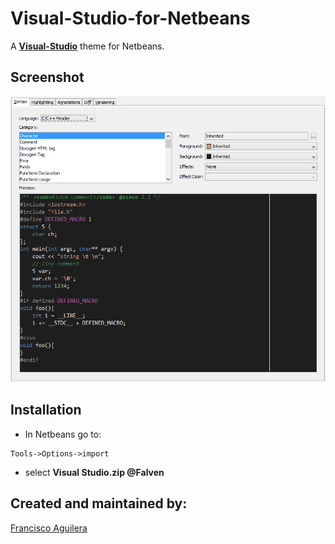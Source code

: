 Visual-Studio-for-Netbeans
==========================

A [**Visual-Studio**]() theme for Netbeans.

## Screenshot
![Forced Update](https://github.com/Falven/Visual-Studio-for-Netbeans/blob/master/visualStudio.png?raw=true "Visual Studio Screenshot")

## Installation
- In Netbeans go to:
```
Tools->Options->import
```
- select **Visual Studio.zip @Falven**

## Created and maintained by:
[Francisco Aguilera](http://www.dapper-apps.com)